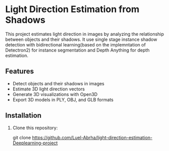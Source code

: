 # Light Direction Estimation from Shadows

This project estimates light direction in images by analyzing the relationship between objects and their shadows. It use single stage instance shadow detection with bidirectional learning(based on the implemntation of Detectron2) for instance segmentation and Depth Anything for depth estimation.

## Features

- Detect objects and their shadows in images
- Estimate 3D light direction vectors
- Generate 3D visualizations with Open3D
- Export 3D models in PLY, OBJ, and GLB formats

## Installation

1. Clone this repository:
  
   git clone https://github.com/Luel-Abrha/light-direction-estimation-Deeplearning-project



